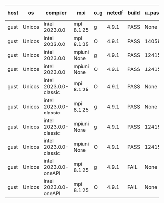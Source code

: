 

| host     | os       | compiler                              | mpi                      | o_g        | netcdf        | build       | u_pass          | u_fail          | s_pass            | s_fail            | e_pass             | e_fail             | nuopc_pass       | nuopc_fail       | artifacts link          |
|----------|----------|---------------------------------------|--------------------------|------------|---------------|-------------|-----------------|-----------------|-------------------|-------------------|--------------------|--------------------|------------------|------------------|-------------------------|
| gust | Unicos | intel 2023.0.0 | mpi 8.1.25  | g | 4.9.1  | PASS | None | None | None | None | None | None | None | None | <a href="https://github.com/esmf-org/esmf-test-artifacts/tree/299a2ab6332efa9f850649ec53035594b8cbdc53/fix_mpi_version_macros/intel/2023.0.0/g/mpi/8.1.25" target="_blank">299a2ab</a> | 
| gust | Unicos | intel 2023.0.0 | mpi 8.1.25  | O | 4.9.1  | PASS | 14059 | 0 | 49 | 0 | 81 | 0 | 53 | 0 | <a href="https://github.com/esmf-org/esmf-test-artifacts/tree/8b0cf9b83c46195467a1c26e0325379f2a6f55d1/fix_mpi_version_macros/intel/2023.0.0/O/mpi/8.1.25" target="_blank">8b0cf9b</a> | 
| gust | Unicos | intel 2023.0.0 | mpiuni None  | g | 4.9.1  | PASS | 12415 | 0 | 8 | 0 | 44 | 0 | None | None | <a href="https://github.com/esmf-org/esmf-test-artifacts/tree/4c63718365405c5e3d110eac54d192e719720a2d/fix_mpi_version_macros/intel/2023.0.0/g/mpiuni/None" target="_blank">4c63718</a> | 
| gust | Unicos | intel 2023.0.0 | mpiuni None  | O | 4.9.1  | PASS | 12415 | 0 | 8 | 0 | 44 | 0 | None | None | <a href="https://github.com/esmf-org/esmf-test-artifacts/tree/f55c6b37de28ec1687fa7a93378c6b8d22631ee8/fix_mpi_version_macros/intel/2023.0.0/O/mpiuni/None" target="_blank">f55c6b3</a> | 
| gust | Unicos | intel 2023.0.0-classic | mpi 8.1.25  | O | 4.9.1  | PASS | None | None | None | None | None | None | None | None | <a href="https://github.com/esmf-org/esmf-test-artifacts/tree/317945fe9d8ace35457fdb4fd03feafc3e1c11b2/fix_mpi_version_macros/intel/2023.0.0-classic/O/mpi/8.1.25" target="_blank">317945f</a> | 
| gust | Unicos | intel 2023.0.0-classic | mpi 8.1.25  | g | 4.9.1  | PASS | None | None | None | None | None | None | None | None | <a href="https://github.com/esmf-org/esmf-test-artifacts/tree/468eabb3e06fb1042ee55eacd3b31fc7dfba6eef/fix_mpi_version_macros/intel/2023.0.0-classic/g/mpi/8.1.25" target="_blank">468eabb</a> | 
| gust | Unicos | intel 2023.0.0-classic | mpiuni None  | g | 4.9.1  | PASS | 12415 | 0 | 8 | 0 | 44 | 0 | None | None | <a href="https://github.com/esmf-org/esmf-test-artifacts/tree/d4992df8fa5bf49501cd04a71b11941c571b9973/fix_mpi_version_macros/intel/2023.0.0-classic/g/mpiuni/None" target="_blank">d4992df</a> | 
| gust | Unicos | intel 2023.0.0-classic | mpiuni None  | O | 4.9.1  | PASS | 12415 | 0 | 8 | 0 | 44 | 0 | None | None | <a href="https://github.com/esmf-org/esmf-test-artifacts/tree/9eb1842e4287c871e043a1b919ee75799c08f90f/fix_mpi_version_macros/intel/2023.0.0-classic/O/mpiuni/None" target="_blank">9eb1842</a> | 
| gust | Unicos | intel 2023.0.0-oneAPI | mpi 8.1.25  | g | 4.9.1  | FAIL | None | None | None | None | None | None | None | None | <a href="https://github.com/esmf-org/esmf-test-artifacts/tree/c56cf8bd481a87c5b16e3aedaf534cb594d42b0f/fix_mpi_version_macros/intel/2023.0.0-oneAPI/g/mpi/8.1.25" target="_blank">c56cf8b</a> | 
| gust | Unicos | intel 2023.0.0-oneAPI | mpi 8.1.25  | O | 4.9.1  | FAIL | None | None | None | None | None | None | None | None | <a href="https://github.com/esmf-org/esmf-test-artifacts/tree/2024d509278ffa020956ee65988876a82cd849f5/fix_mpi_version_macros/intel/2023.0.0-oneAPI/O/mpi/8.1.25" target="_blank">2024d50</a> | 
